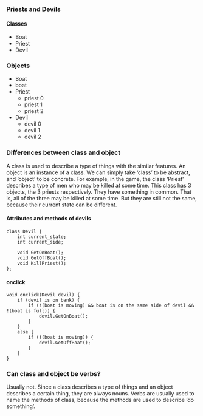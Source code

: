 ### Priests and Devils

####  Classes
- Boat
- Priest
- Devil
### Objects
- Boat
- boat 
- Priest
   - priest 0
   - priest 1
   - priest 2
-  Devil
   - devil 0
   - devil 1
   - devil 2
### Differences between class and object
A class is used to describe a type of things with the similar features. An object is an instance of a class. We can simply take ‘class’ to be abstract, and ‘object’ to be concrete. For example, in the game, the class ‘Priest’ describes a type of men who may be killed at some time. This class has 3 objects, the 3 priests respectively. They have something in common. That is, all of the three may be killed at some time. But they are still not the same, because their current state can be different.

#### Attributes and methods of devils
```
class Devil {
    int current_state;
    int current_side;

    void GetOnBoat();
    void GetOffBoat();
    void KillPriest();
};
```
#### onclick
```
void onclick(Devil devil) {
    if (devil is on bank) {
        if (!(boat is moving) && boat is on the same side of devil && !(boat is full)) {
            devil.GetOnBoat();
        }
    }
    else {
        if (!(boat is moving)) {
            devil.GetOffBoat();
        }
    }
}
```
### Can class and object be verbs?
Usually not. Since a class describes a type of things and an object describes a certain thing, they are always nouns. Verbs are usually used to name the methods of class, because the methods are used to describe ‘do something’.